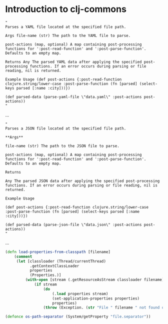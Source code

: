# Introduction to clj-commons

    "
    Parses a YAML file located at the specified file path.

    Args file-name (str) The path to the YAML file to parse.

    post-actions (map, optional) A map containing post-processing functions for ':post-read-function' and ':post-parse-function'. Defaults to an empty map.

    Returns Any The parsed YAML data after applying the specified post-processing functions. If an error occurs during parsing or file reading, nil is returned.

    Example Usage (def post-actions {:post-read-function clojure.string/lower-case :post-parse-function (fn [parsed] (select-keys parsed [:name :city]))})

    (def parsed-data (parse-yaml-file \"data.yaml\" :post-actions post-actions))
    "

...

    "
    Parses a JSON file located at the specified file path.

    **Args**

    file-name (str) The path to the JSON file to parse.

    post-actions (map, optional) A map containing post-processing functions for ':post-read-function' and ':post-parse-function'. Defaults to an empty map.

    Returns

    Any The parsed JSON data after applying the specified post-processing functions. If an error occurs during parsing or file reading, nil is returned.

    Example Usage

    (def post-actions {:post-read-function clojure.string/lower-case :post-parse-function (fn [parsed] (select-keys parsed [:name :city]))})

    (def parsed-data (parse-json-file \"data.json\" :post-actions post-actions))
    "

...

```clojure
(defn load-properties-from-classpath [filename]
    (comment
     (let [classloader (Thread/currentThread)
           .getContextClassLoader
           properties
           (Properties.)]
         (with-open [stream (.getResourceAsStream classloader filename)]
             (if stream
                 (do
                     (.load properties stream)
                     (set-application-properties properties)
                     properties)
                 (throw (Exception. (str "File " filename " not found on CLASSPATH"))))))))
```

```clojure
(defonce os-path-separator (System/getProperty "file.separator"))
```
